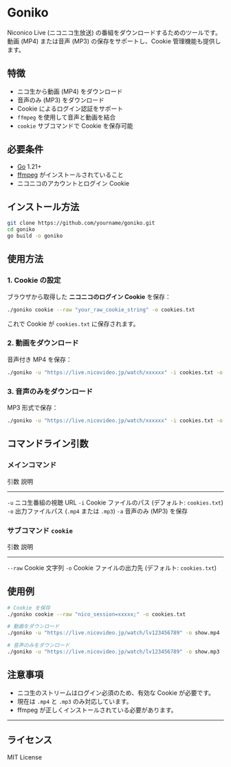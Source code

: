 # Goniko

Niconico Live (ニコニコ生放送)
の番組をダウンロードするためのツールです。\
動画 (MP4) または音声 (MP3) の保存をサポートし、Cookie
管理機能も提供します。

## 特徴

-   ニコ生から動画 (MP4) をダウンロード
-   音声のみ (MP3) をダウンロード
-   Cookie によるログイン認証をサポート
-   `ffmpeg` を使用して音声と動画を結合
-   `cookie` サブコマンドで Cookie を保存可能

## 必要条件

-   [Go](https://go.dev/) 1.21+
-   [ffmpeg](https://ffmpeg.org/) がインストールされていること
-   ニコニコのアカウントとログイン Cookie

## インストール方法

``` bash
git clone https://github.com/yourname/goniko.git
cd goniko
go build -o goniko
```

## 使用方法

### 1. Cookie の設定

ブラウザから取得した **ニコニコのログイン Cookie** を保存：

``` bash
./goniko cookie --raw "your_raw_cookie_string" -o cookies.txt
```

これで Cookie が `cookies.txt` に保存されます。

### 2. 動画をダウンロード

音声付き MP4 を保存：

``` bash
./goniko -u "https://live.nicovideo.jp/watch/xxxxxx" -i cookies.txt -o output.mp4
```

### 3. 音声のみをダウンロード

MP3 形式で保存：

``` bash
./goniko -u "https://live.nicovideo.jp/watch/xxxxxx" -i cookies.txt -o output.mp3 -a
```

## コマンドライン引数

### メインコマンド

  引数   説明
  ------ ---------------------------------------------------
  `-u`   ニコ生番組の視聴 URL
  `-i`   Cookie ファイルのパス (デフォルト: `cookies.txt`)
  `-o`   出力ファイルパス (`.mp4` または `.mp3`)
  `-a`   音声のみ (MP3) を保存

### サブコマンド `cookie`

  引数      説明
  --------- -----------------------------------------------------
  `--raw`   Cookie 文字列
  `-o`      Cookie ファイルの出力先 (デフォルト: `cookies.txt`)

## 使用例

``` bash
# Cookie を保存
./goniko cookie --raw "nico_session=xxxxx;" -o cookies.txt

# 動画をダウンロード
./goniko -u "https://live.nicovideo.jp/watch/lv123456789" -o show.mp4

# 音声のみをダウンロード
./goniko -u "https://live.nicovideo.jp/watch/lv123456789" -o show.mp3 -a
```

## 注意事項

-   ニコ生のストリームはログイン必須のため、有効な Cookie が必要です。
-   現在は `.mp4` と `.mp3` のみ対応しています。
-   ffmpeg が正しくインストールされている必要があります。

------------------------------------------------------------------------

## ライセンス

MIT License

